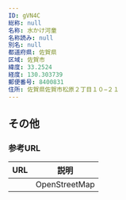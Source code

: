 ```yaml
---
ID: gVN4C
総称: null
名称: 水かけ河童
名称読み: null
別名: null
都道府県: 佐賀県
区域: 佐賀市
緯度: 33.2524
経度: 130.303739
郵便番号: 8400831
住所: 佐賀県佐賀市松原２丁目１０−２１
---
```


## その他

### 参考URL

| URL | 説明          |
| --- | ------------- |
|     | OpenStreetMap |
